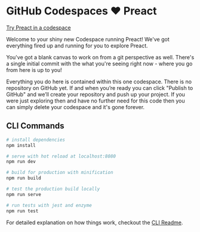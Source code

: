 # GitHub Codespaces ♥️ Preact

[Try Preact in a codespace](https://github.com/codespaces/new?template=preact)

Welcome to your shiny new Codespace running Preact! We've got everything fired up and running for you to explore Preact.

You've got a blank canvas to work on from a git perspective as well. There's a single initial commit with the what you're seeing right now - where you go from here is up to you!

Everything you do here is contained within this one codespace. There is no repository on GitHub yet. If and when you’re ready you can click "Publish to GitHub" and we’ll create your repository and push up your project. If you were just exploring then and have no further need for this code then you can simply delete your codespace and it's gone forever.

## CLI Commands

``` bash
# install dependencies
npm install

# serve with hot reload at localhost:8080
npm run dev

# build for production with minification
npm run build

# test the production build locally
npm run serve

# run tests with jest and enzyme
npm run test
```

For detailed explanation on how things work, checkout the [CLI Readme](https://github.com/developit/preact-cli/blob/master/README.md).
